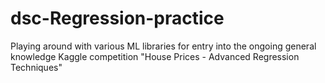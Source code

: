 # dsc-Regression-practice
Playing around with various ML libraries for entry into the ongoing general knowledge Kaggle competition "House Prices - Advanced Regression Techniques"
